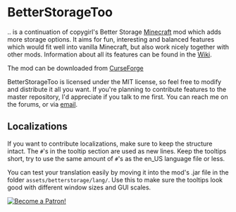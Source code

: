 BetterStorageToo
================

.. is a continuation of copygirl's Better Storage [Minecraft](http://minecraft.net/) mod which adds more storage options. It aims
for fun, interesting and balanced features which would fit well into vanilla Minecraft,
but also work nicely together with other mods. Information about all its features can be
found in the [Wiki](https://github.com/TehStoneMan/BetterStorageToo/wiki).

The mod can be downloaded from [CurseForge](https://www.curseforge.com/minecraft/mc-mods/better-storage-too)

BetterStorageToo is licensed under the MIT license, so feel free to modify and distribute
it all you want. If you're planning to contribute features to the master repository,
I'd appreciate if you talk to me first. You can reach me on the forums, or via
[email](mailto:tehstoneman@gmail.com).

Localizations
-------------

If you want to contribute localizations, make sure to keep the structure intact. The
```#```'s in the tooltip section are used as new lines. Keep the tooltips short, try to
use the same amount of ```#```'s as the en_US language file or less.

You can test your translation easily by moving it into the mod's .jar file in the
folder ```assets/betterstorage/lang/```. Use this to make sure the tooltips look good
with different window sizes and GUI scales.

[![Become a Patron!](https://img.shields.io/badge/patreon-donate-yellow.svg)](https://www.patreon.com/bePatron?u=3018034)
